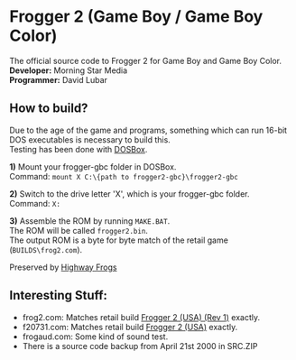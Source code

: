 # Frogger 2 (Game Boy / Game Boy Color)
The official source code to Frogger 2 for Game Boy and Game Boy Color.  
**Developer:** Morning Star Media  
**Programmer:** David Lubar  

## How to build?
Due to the age of the game and programs, something which can run 16-bit DOS executables is necessary to build this.  
Testing has been done with [DOSBox](https://www.dosbox.com/download.php?main=1).  

**1)** Mount your frogger-gbc folder in DOSBox.  
Command: `mount X C:\{path to frogger2-gbc}\frogger2-gbc`  

**2)** Switch to the drive letter 'X', which is your frogger-gbc folder.  
Command: `X:`  

**3)** Assemble the ROM by running `MAKE.BAT`.  
The ROM will be called `frogger2.bin`.  
The output ROM is a byte for byte match of the retail game (`BUILDS\frog2.com`).

Preserved by [Highway Frogs](https://highwayfrogs.net/)

## Interesting Stuff:  
 - frog2.com: Matches retail build [Frogger 2 (USA) (Rev 1)](https://gamehacking.org/game/128029) exactly.  
 - f20731.com: Matches retail build [Frogger 2 (USA)](https://gamehacking.org/game/10849) exactly.  
 - frogaud.com: Some kind of sound test.  
 - There is a source code backup from April 21st 2000 in SRC.ZIP  